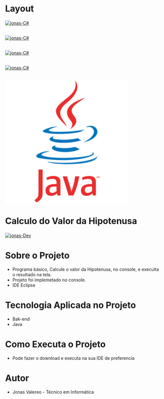 # Layout

<a href="#">
<img align="center"  alt="jonas-C#" height ="500" width ="1000" src ="https://user-images.githubusercontent.com/25933386/123529662-e3e26380-d6c8-11eb-895b-239b2af3f918.PNG" style="max-width: 100%;"></img>
</a>

##

<a href="#">
<img align="center"  alt="jonas-C#" height ="500" width ="1000" src ="https://user-images.githubusercontent.com/25933386/123529664-e5139080-d6c8-11eb-9be7-1c6e2cf45a32.PNG" style="max-width: 100%;"></img>
</a>

##

<a href="#">
<img align="center"  alt="jonas-C#" height ="500" width ="1000" src ="https://user-images.githubusercontent.com/25933386/123529665-e6dd5400-d6c8-11eb-86c9-c3860d7ee1a0.PNG" style="max-width: 100%;"></img>
</a>

##

<a href="#">
<img align="center"  alt="jonas-C#" height ="https://user-images.githubusercontent.com/25933386/123529627-7e8e7280-d6c8-11eb-945f-15ba5280f153.jpg" style="max-width: 100%;"></img>
</a>

##

<a href="#">
<img align="center"  alt="jonas-C#" height ="400" width ="400" src ="https://raw.githubusercontent.com/devicons/devicon/master/icons/java/java-original-wordmark.svg" style="max-width: 100%;"></img>
</a>

# Calculo do Valor da Hipotenusa

<a href="#">
<img align="center"  alt="jonas-Dev" height ="70" width ="160" src ="https://user-images.githubusercontent.com/25933386/116831049-87107400-ab83-11eb-947b-0a94a3e89f04.png" style="max-width: 100%;"></img>
</a>

# Sobre o Projeto

- Programa básico, Calcule o valor da Hipotenusa, no console, e execulta o resultado na tela.
- Projeto foi implemetado no console.
- IDE Eclipse

# Tecnologia Aplicada no Projeto

- Bak-end
- Java

# Como Executa o Projeto

- Pode fazer o download e executa na sua IDE de preferencia


# Autor

- Jonas Valereo - Técnico em Informática 
